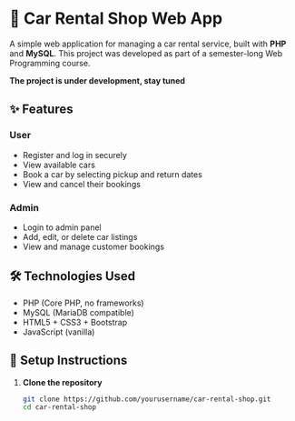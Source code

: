# 🚗 Car Rental Shop Web App

A simple web application for managing a car rental service, built with **PHP** and **MySQL**. This project was developed as part of a semester-long Web Programming course.

**The project is under development, stay tuned**

## ✨ Features

### User
- Register and log in securely
- View available cars
- Book a car by selecting pickup and return dates
- View and cancel their bookings

### Admin 
- Login to admin panel
- Add, edit, or delete car listings
- View and manage customer bookings

## 🛠️ Technologies Used

- PHP (Core PHP, no frameworks)
- MySQL (MariaDB compatible)
- HTML5 + CSS3 + Bootstrap
- JavaScript (vanilla)

## 💾 Setup Instructions

1. **Clone the repository**
   ```bash
   git clone https://github.com/yourusername/car-rental-shop.git
   cd car-rental-shop
